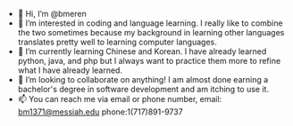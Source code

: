- 👋 Hi, I’m @bmeren
- 👀 I’m interested in coding and language learning. I really like to combine the two sometimes because my background in learning other languages translates pretty well
to learning computer languages.
- 🌱 I’m currently learning Chinese and Korean. I have already learned python, java, and php but I always want to practice them more to refine what I have already learned.
- 💞️ I’m looking to collaborate on anything! I am almost done earning a bachelor's degree in software development and am itching to use it.
- 📫 You can reach me via email or phone number,
          email: bm1371@messiah.edu
          phone:1(717)891-9737

<!---
bmeren/bmeren is a ✨ special ✨ repository because its `README.md` (this file) appears on your GitHub profile.
You can click the Preview link to take a look at your changes.
--->
